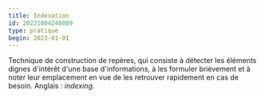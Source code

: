 ```yaml
---
title: Indexation
id: 20221004246089
type: pratique
begin: 2023-01-01
---
```


Technique de construction de repères, qui consiste à détecter les éléments dignes d'intérêt d'une base d'informations, à les formuler brièvement et à noter leur emplacement en vue de les retrouver rapidement en cas de besoin. Anglais : *indexing*.